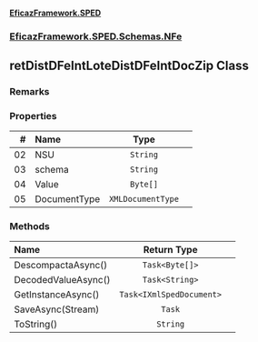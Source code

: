 #### [EficazFramework.SPED](EficazFrameworkSPED.md 'EficazFramework SPED')
### [EficazFramework.SPED.Schemas.NFe](EficazFramework.SPED.Schemas.NFe.md 'EficazFramework.SPED.Schemas.NFe')

## retDistDFeIntLoteDistDFeIntDocZip Class

### Remarks
### Properties

| # | Name | Type | |
| ---: | :--- | :---: | :--- |
| 02 | NSU | `String` |  |
| 03 | schema | `String` |  |
| 04 | Value | `Byte[]` |  |
| 05 | DocumentType | `XMLDocumentType` |  |
### Methods

| Name | Return Type | |
| :--- | :---: | :--- |
| DescompactaAsync() | `Task<Byte[]>` |  |
| DecodedValueAsync() | `Task<String>` |  |
| GetInstanceAsync() | `Task<IXmlSpedDocument>` |  |
| SaveAsync(Stream) | `Task` |  |
| ToString() | `String` |  |
